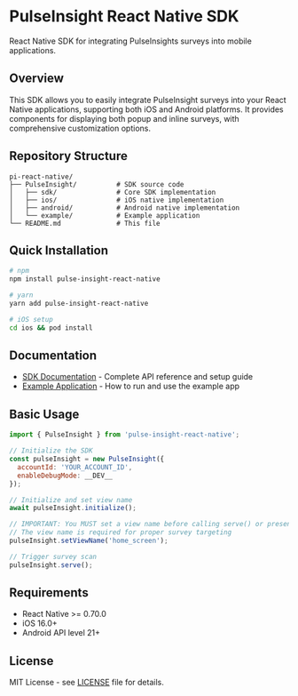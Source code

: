 # PulseInsight React Native SDK

React Native SDK for integrating PulseInsights surveys into mobile applications.

## Overview

This SDK allows you to easily integrate PulseInsight surveys into your React Native applications, supporting both iOS and Android platforms. It provides components for displaying both popup and inline surveys, with comprehensive customization options.

## Repository Structure

```
pi-react-native/
├── PulseInsight/          # SDK source code
│   ├── sdk/               # Core SDK implementation
│   ├── ios/               # iOS native implementation
│   ├── android/           # Android native implementation
│   └── example/           # Example application
└── README.md              # This file
```

## Quick Installation

```bash
# npm
npm install pulse-insight-react-native

# yarn
yarn add pulse-insight-react-native

# iOS setup
cd ios && pod install
```

## Documentation

- [SDK Documentation](PulseInsight/README.md) - Complete API reference and setup guide
- [Example Application](PulseInsight/example/PIDemo/README.md) - How to run and use the example app

## Basic Usage

```javascript
import { PulseInsight } from 'pulse-insight-react-native';

// Initialize the SDK
const pulseInsight = new PulseInsight({
  accountId: 'YOUR_ACCOUNT_ID',
  enableDebugMode: __DEV__
});

// Initialize and set view name
await pulseInsight.initialize();

// IMPORTANT: You MUST set a view name before calling serve() or presentSurvey()
// The view name is required for proper survey targeting
pulseInsight.setViewName('home_screen');

// Trigger survey scan
pulseInsight.serve();
```

## Requirements

- React Native >= 0.70.0
- iOS 16.0+
- Android API level 21+

## License

MIT License - see [LICENSE](LICENSE) file for details.